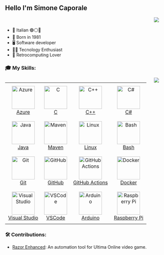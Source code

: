 ### <h2> Hello I'm Simone Caporale
<div class="clearfix">
  <table style="border-collapse: collapse;">
    <img align="right" src="https://github-readme-stats.vercel.app/api?username=caporalesimone&show_icons=true&theme=radical">  
  </table>
  
  - 🍝 Italian 🟢⚪🔴
  - 🧒 Born in 1981
  - 🖥️ Software developer
  - 👨‍💻 Tecnology Enthusiast
  - 💾 Retrocomputing Lover
</div>

### 🎓 My Skills:

<div class="clearfix">
<img align="right" src="https://github-readme-stats.vercel.app/api/top-langs/?username=anuraghazra&size_weight=0.5&count_weight=0.5&theme=radical">

<table style="border-collapse: collapse;">
  <tr>
    <td align="center" style="padding: 10px;">
      <a href="https://azure.microsoft.com/">
        <img src="https://skillicons.dev/icons?i=azure" width="75" alt="Azure"><br>
        Azure
      </a>
    </td>
    <td align="center" style="padding: 10px;">
      <a href="https://en.wikipedia.org/wiki/C_(programming_language)">
        <img src="https://skillicons.dev/icons?i=c" width="75" alt="C"><br>
        C
      </a>
    </td>
    <td align="center" style="padding: 10px;">
      <a href="https://en.wikipedia.org/wiki/C%2B%2B">
        <img src="https://skillicons.dev/icons?i=cpp" width="75" alt="C++"><br>
        C++
      </a>
    </td>
    <td align="center" style="padding: 10px;">
      <a href="https://en.wikipedia.org/wiki/C_Sharp_(programming_language)">
        <img src="https://skillicons.dev/icons?i=cs" width="75" alt="C#"><br>
        C#
      </a>
    </td>
  </tr>
  <tr>
    <td align="center" style="padding: 10px;">
      <a href="https://www.java.com/">
        <img src="https://skillicons.dev/icons?i=java" width="75" alt="Java"><br>
        Java
      </a>
    </td>
    <td align="center" style="padding: 10px;">
      <a href="https://maven.apache.org/">
        <img src="https://skillicons.dev/icons?i=maven" width="75" alt="Maven"><br>
        Maven
      </a>
    </td>
    <td align="center" style="padding: 10px;">
      <a href="https://www.linux.org/">
        <img src="https://skillicons.dev/icons?i=linux" width="75" alt="Linux"><br>
        Linux
      </a>
    </td>
    <td align="center" style="padding: 10px;">
      <a href="https://www.gnu.org/software/bash/">
        <img src="https://skillicons.dev/icons?i=bash" width="75" alt="Bash"><br>
        Bash
      </a>
    </td>
  </tr>
  <tr>
    <td align="center" style="padding: 10px;">
      <a href="https://git-scm.com/">
        <img src="https://skillicons.dev/icons?i=git" width="75" alt="Git"><br>
        Git
      </a>
    </td>
    <td align="center" style="padding: 10px;">
      <a href="https://github.com/">
        <img src="https://skillicons.dev/icons?i=github" width="75" alt="GitHub"><br>
        GitHub
      </a>
    </td>
    <td align="center" style="padding: 10px;">
      <a href="https://github.com/features/actions">
        <img src="https://skillicons.dev/icons?i=githubactions" width="75" alt="GitHub Actions"><br>
        GitHub Actions
      </a>
    </td>
    <td align="center" style="padding: 10px;">
      <a href="https://www.docker.com/">
        <img src="https://skillicons.dev/icons?i=docker" width="75" alt="Docker"><br>
        Docker
      </a>
    </td>
  </tr>
  <tr>
    <td align="center" style="padding: 10px;">
      <a href="https://visualstudio.microsoft.com/">
        <img src="https://skillicons.dev/icons?i=visualstudio" width="75" alt="Visual Studio"><br>
        Visual Studio
      </a>
    </td>
    <td align="center" style="padding: 10px;">
      <a href="https://code.visualstudio.com/">
        <img src="https://skillicons.dev/icons?i=vscode" width="75" alt="VSCode"><br>
        VSCode
      </a>
    </td>
    <td align="center" style="padding: 10px;">
      <a href="https://www.arduino.cc/">
        <img src="https://skillicons.dev/icons?i=arduino" width="75" alt="Arduino"><br>
        Arduino
      </a>
    </td>
    <td align="center" style="padding: 10px;">
      <a href="https://www.raspberrypi.org/">
        <img src="https://skillicons.dev/icons?i=raspberrypi" width="75" alt="Raspberry Pi"><br>
        Raspberry Pi
      </a>
    </td>
  </tr>
</table>
</div>


### 🛠️ Contributions:
  - [Razor Enhanced](https://github.com/RazorEnhanced/RazorEnhanced): An automation tool for Ultima Online video game.
  










